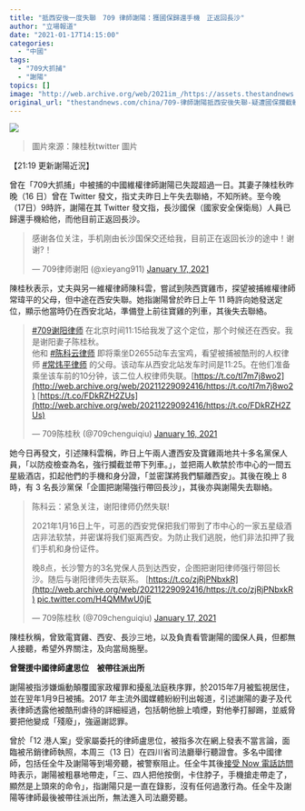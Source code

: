 ```yaml
---
title: "抵西安後一度失聯　709 律師謝陽：獲國保歸還手機　正返回長沙"
author: "立場報道"
date: "2021-01-17T14:15:00"
categories:
  - "中國"
tags:
  - "709大抓捕"
  - "謝陽"
topics: []
image: "http://web.archive.org/web/2021im_/https://assets.thestandnews.com/media/photos/20210117-23_VzYq3_FtPS0HY.png"
original_url: "thestandnews.com/china/709-律師謝陽抵西安後失聯-疑遭國保攔截軟禁"
---
```

![](http://web.archive.org/web/2021im_/https://assets.thestandnews.com/media/photos/20210117-23_VzYq3_FtPS0HY.png)
> 圖片來源：陳桂秋twitter 圖片

【21:19 更新謝陽近況】

曾在「709大抓捕」中被捕的中國維權律師謝陽已失蹤超過一日。其妻子陳桂秋昨晚（16 日）曾在 Twitter 發文，指丈夫昨日上午失去聯絡，不知所終。至今晚（17日）9時許，謝陽在其 Twitter 發文指，長沙國保（國家安全保衛局）人員已歸還手機給他，而他目前正返回長沙。

> 感谢各位关注，手机刚由长沙国保交还给我，目前正在返回长沙的途中！谢谢?！
> 
> — 709律师谢阳 (@xieyang911) [January 17, 2021](http://web.archive.org/web/20211229092416/https://twitter.com/xieyang911/status/1350775842188664839?ref_src=twsrc%5Etfw)

陳桂秋表示，丈夫與另一維權律師陳科雲，嘗試到陝西寶雞市，探望被捕維權律師常瑋平的父母，但中途在西安失聯。她指謝陽曾於昨日上午 11 時許向她發送定位，顯示他當時仍在西安北站，準備登上前往寶雞的列車，其後失去聯絡。

> [#709谢阳律师](http://web.archive.org/web/20211229092416/https://twitter.com/hashtag/709%E8%B0%A2%E9%98%B3%E5%BE%8B%E5%B8%88?src=hash&ref_src=twsrc%5Etfw) 在北京时间11:15给我发了这个定位，那个时候还在西安。我是谢阳妻子陈桂秋。  
> 他和 [#陈科云律师](http://web.archive.org/web/20211229092416/https://twitter.com/hashtag/%E9%99%88%E7%A7%91%E4%BA%91%E5%BE%8B%E5%B8%88?src=hash&ref_src=twsrc%5Etfw) 即将乘坐D2655动车去宝鸡，看望被捕被酷刑的人权律师 [#常炜平律师](http://web.archive.org/web/20211229092416/https://twitter.com/hashtag/%E5%B8%B8%E7%82%9C%E5%B9%B3%E5%BE%8B%E5%B8%88?src=hash&ref_src=twsrc%5Etfw) 的父母。该动车从西安北站发车时间是11:25。在他们准备乘坐该车前的10分钟，该二位人权律师失联。[https://t.co/tI7m7j8wo2](http://web.archive.org/web/20211229092416/https://t.co/tI7m7j8wo2) [https://t.co/FDkRZH2ZUs](http://web.archive.org/web/20211229092416/https://t.co/FDkRZH2ZUs)
> 
> — 709陈桂秋 (@709chenguiqiu) [January 16, 2021](http://web.archive.org/web/20211229092416/https://twitter.com/709chenguiqiu/status/1350404688806608896?ref_src=twsrc%5Etfw)

她今日再發文，引述陳科雲稱，昨日上午兩人遭西安及寶雞兩地共十多名黨保人員，「以防疫檢查為名，強行攔截並帶下列車。」，並把兩人軟禁於市中心的一間五星級酒店，扣起他們的手機和身分證，「並密謀將我們驅離西安」。其後在晚上 8 時，有 3 名長沙黨保「企圖把謝陽強行帶回長沙」，其後亦與謝陽失去聯絡。

> 陈科云：紧急关注，谢阳律师仍然失联!  
>   
> 2021年1月16日上午，可恶的西安党保把我们带到了市中心的一家五星级酒店非法软禁，并密谋将我们驱离西安。为防止我们逃脱，他们非法扣押了我们手机和身份证件。  
>   
> 晚8点，长沙警方的3名党保人员到达西安，企图把谢阳律师强行带回长沙。随后与谢阳律师失去联系。 [https://t.co/zjRjPNbxkR](http://web.archive.org/web/20211229092416/https://t.co/zjRjPNbxkR) [pic.twitter.com/H4QMMwU0jE](http://web.archive.org/web/20211229092416/https://t.co/H4QMMwU0jE)
> 
> — 709陈桂秋 (@709chenguiqiu) [January 17, 2021](http://web.archive.org/web/20211229092416/https://twitter.com/709chenguiqiu/status/1350644417036742662?ref_src=twsrc%5Etfw)

陳桂秋稱，曾致電寶雞、西安、長沙三地，以及負責看管謝陽的國保人員，但都無人接聽，希望外界關注，及向當局施壓。

**曾聲援中國律師盧思位　被帶往派出所**

謝陽被指涉嫌煽動顛覆國家政權罪和擾亂法庭秩序罪，於2015年7月被監視居住，並在翌年1月9日被捕。2017 年主流外國媒體紛紛刊出報道，引述謝陽的妻子及代表律師透露他被酷刑虐待的詳細經過，包括朝他臉上噴煙，對他拳打腳踢，並威脅要把他變成「殘廢」，強逼謝認罪。

曾於「12 港人案」受家屬委托的律師盧思位，被指多次在網上發表不當言論，面臨被吊銷律師執照，本周三（13 日）在四川省司法廳舉行聽證會。多名中國律師，包括任全牛及謝陽等到場旁聽，被警察阻止。任全牛其後[接受 Now 電話訪問](http://web.archive.org/web/20211229092416/https://news.now.com/home/international/player?newsId=420190)時表示，謝陽被粗暴地帶走，「三、四人把他按倒，卡住脖子，手機搶走帶走了，顯然是上頭來的命令」，指謝陽只是一直在錄影，沒有任何過激行為。任全牛及謝陽等律師最後被帶往派出所，無法進入司法廳旁聽。